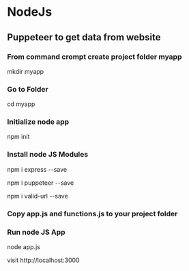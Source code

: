 # NodeJs

<h2>Puppeteer to get data from website</h2>

<h3>From command crompt create project folder myapp</h3>

mkdir myapp

<h3>Go to Folder</h3>

cd myapp

<h3>Initialize node app</h3>

npm init

<h3>Install node JS Modules</h3>

npm i express --save

npm i puppeteer --save

npm i valid-url --save

<h3>Copy app.js and functions.js to your project folder</h3>

<h3>Run node JS App</h3>

node app.js


visit http://localhost:3000
